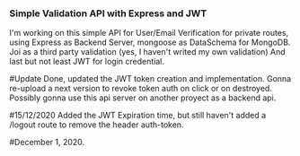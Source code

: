 ### Simple Validation API with Express and JWT
I'm working on this simple API for User/Email Verification for private routes, using Express as Backend Server, mongoose as DataSchema for MongoDB.
Joi as a third party validation (yes, I haven't writed my own validation)
And last but not least JWT for login credential.

#Update
Done, updated the JWT token creation and implementation. Gonna re-upload a next version to revoke token auth on click or on destroyed.
Possibly gonna use this api server on another proyect as a backend api.

#15/12/2020
Added the JWT Expiration time, but still haven't added a /logout route to remove the header auth-token.


#December 1, 2020.